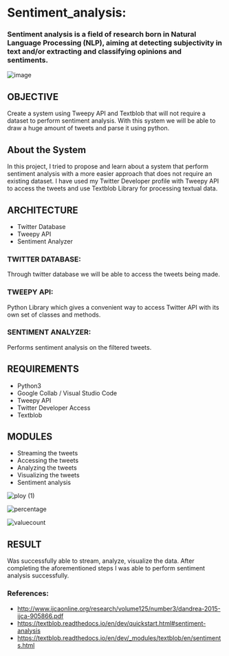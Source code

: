# Sentiment_analysis: 
### Sentiment analysis is a field of research born in Natural Language Processing (NLP), aiming at detecting subjectivity in text and/or extracting and classifying opinions and sentiments. 

![image](https://user-images.githubusercontent.com/93571457/196149867-63986c1c-9f25-4640-a470-a3721d554301.png)

## OBJECTIVE
Create a system using Tweepy API and Textblob that will not require a dataset to perform sentiment analysis. With this system we will be able to draw a huge amount of tweets and parse it using python.

## About the System
In this project, I tried to propose and learn about a system that perform sentiment analysis with a more easier approach that does not require an existing dataset.
I have used my Twitter Developer profile with Tweepy API to access the tweets and use Textblob Library for processing textual data.

## ARCHITECTURE
- Twitter Database
- Tweepy API
- Sentiment Analyzer

###  TWITTER DATABASE:
Through twitter database we will be able to access the tweets being made.

### TWEEPY API:
Python Library which gives a convenient way to access Twitter API with its own set of classes and methods.

### SENTIMENT ANALYZER:
Performs sentiment analysis on the filtered tweets.

## REQUIREMENTS
- Python3
- Google Collab / Visual Studio Code 
- Tweepy API
- Twitter Developer Access
- Textblob

## MODULES
- Streaming the tweets
- Accessing the tweets
- Analyzing the tweets
- Visualizing the tweets
- Sentiment analysis

![ploy (1)](https://user-images.githubusercontent.com/93571457/198686002-2a80fe3b-2e15-4381-9932-2d252efb17e8.jpg)

![percentage](https://user-images.githubusercontent.com/93571457/198686119-acf952a6-4772-4335-8e5c-462e2cff5d6c.jpg)

![valuecount](https://user-images.githubusercontent.com/93571457/198686217-07d35fdf-0dc2-43a7-b4f6-14ae3045fa36.jpg)


## RESULT
Was successfully able to stream, analyze, visualize the data. After completing the aforementioned steps I was
able to perform sentiment analysis successfully.

### References:
- http://www.ijcaonline.org/research/volume125/number3/dandrea-2015-ijca-905866.pdf
- https://textblob.readthedocs.io/en/dev/quickstart.html#sentiment-analysis
- https://textblob.readthedocs.io/en/dev/_modules/textblob/en/sentiments.html

